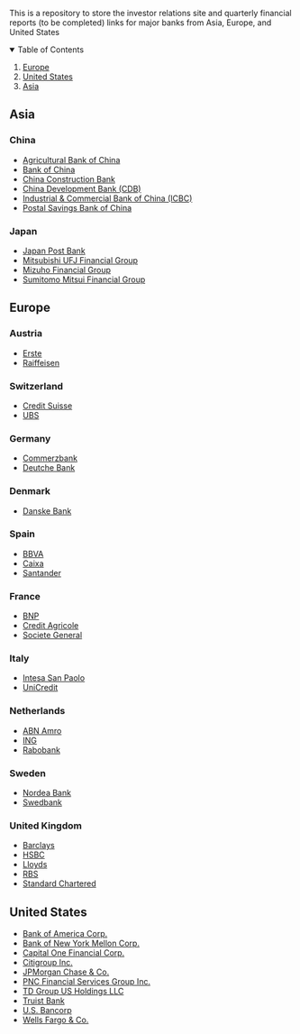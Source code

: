 This is a repository to store the investor relations site and quarterly financial reports (to be completed) links for major banks from Asia, Europe, and United States

<!-- TABLE OF CONTENTS -->
<details open="open">
  <summary>Table of Contents</summary>
  <ol>
    <li><a href="#europe">Europe</a></li>
    <li><a href="#united-states">United States</a></li>
    <li><a href="#asia">Asia</a></li>
  </ol>
</details>

## Asia
### China
* [Agricultural Bank of China](http://www.abchina.com/en/investor-relations/)
* [Bank of China](https://www.boc.cn/en/investor/)
* [China Construction Bank](http://www.ccb.com/en/newinvestor/index.html)
* [China Development Bank (CDB)](https://www.cdb-intl.com/eng/ir/financialreport.htm)
* [Industrial & Commercial Bank of China (ICBC)](http://www.icbc-ltd.com/ICBCLtd/Investor%20Relations/)
* [Postal Savings Bank of China](https://www.psbc.com/en/)
### Japan
* [Japan Post Bank](https://www.jp-bank.japanpost.jp/en/ir/en_ir_index.html)
* [Mitsubishi UFJ Financial Group](https://www.mufg.jp/english/ir/index.html)
* [Mizuho Financial Group](https://www.mizuhogroup.com/investors)
* [Sumitomo Mitsui Financial Group](https://www.smfg.co.jp/english/investor/)

## Europe
### Austria
* [Erste](https://.com)
* [Raiffeisen](https://.com)
### Switzerland
* [Credit Suisse](https://.com)
* [UBS](https://.com)
### Germany
* [Commerzbank](https://.com)
* [Deutche Bank](https://.com)
### Denmark
* [Danske Bank](https://.com)
### Spain
* [BBVA](https://.com)
* [Caixa](https://.com)
* [Santander](https://.com)
### France
* [BNP](https://.com)
* [Credit Agricole](https://.com)
* [Societe General](https://.com)
### Italy
* [Intesa San Paolo](https://.com)
* [UniCredit](https://.com)
### Netherlands
* [ABN Amro](https://.com)
* [ING](https://.com)
* [Rabobank](https://.com)
### Sweden
* [Nordea Bank](https://.com)
* [Swedbank](https://.com)
### United Kingdom
* [Barclays](https://.com)
* [HSBC](https://.com)
* [Lloyds](https://.com)
* [RBS](https://.com)
* [Standard Chartered](https://.com)

## United States
* [Bank of America Corp.](https://.com)
* [Bank of New York Mellon Corp.](https://.com)
* [Capital One Financial Corp.](https://.com)
* [Citigroup Inc.](https://.com)
* [JPMorgan Chase & Co.](https://.com)
* [PNC Financial Services Group Inc.](https://.com)
* [TD Group US Holdings LLC](https://.com)
* [Truist Bank](https://.com)
* [U.S. Bancorp](https://.com)
* [Wells Fargo & Co.](https://.com)
